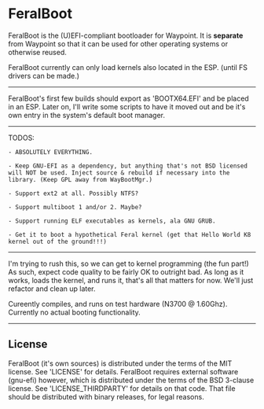 # FeralBoot

FeralBoot is the (U)EFI-compliant bootloader for Waypoint.
It is __separate__ from Waypoint so that it can be used for other operating systems or otherwise reused.

FeralBoot currently can only load kernels also located in the ESP. (until FS drivers can be made.)
___

FeralBoot's first few builds should export as 'BOOTX64.EFI' and be placed in an ESP. Later on, I'll write some scripts to have it moved out and be it's own entry in the system's default boot manager.
___

TODOS:

	- ABSOLUTELY EVERYTHING.
	
	- Keep GNU-EFI as a dependency, but anything that's not BSD licensed will NOT be used. Inject source & rebuild if necessary into the library. (Keep GPL away from WayBootMgr.)
	
	- Support ext2 at all. Possibly NTFS?
	
	- Support multiboot 1 and/or 2. Maybe?
	
	- Support running ELF executables as kernels, ala GNU GRUB.
	
	- Get it to boot a hypothetical Feral kernel (get that Hello World K8 kernel out of the ground!!!)
___

I'm trying to rush this, so we can get to kernel programming (the fun part!)
As such, expect code quality to be fairly OK to outright bad. As long as it works, loads the kernel, and runs it, that's all that matters for now.
We'll just refactor and clean up later.

Cureently compiles, and runs on test hardware (N3700 @ 1.60Ghz). 
Currently no actual booting functionality.
___

## License
FeralBoot (it's own sources) is distributed under the terms of the MIT license. See 'LICENSE' for details.
FeralBoot requires external software (gnu-efi) however, which is distributed under the terms of the BSD 3-clause license.
See 'LICENSE_THIRDPARTY' for details on that code. That file should be distributed with binary releases, for legal reasons.

